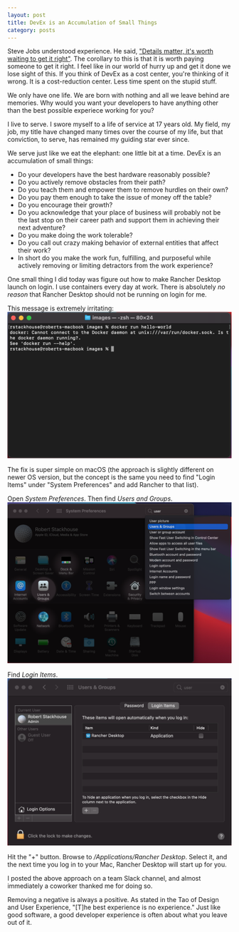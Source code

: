 ```yaml
---
layout: post
title: DevEx is an Accumulation of Small Things
category: posts
---
```


Steve Jobs understood experience. He said, ["Details matter, it's worth waiting to get it right"](https://www.goodreads.com/quotes/420161-details-matter-it-s-worth-waiting-to-get-it-right). The corollary to this is that it is worth paying someone to get it right. I feel like in our world of hurry up and get it done we lose sight of this. If you think of DevEx as a cost center, you're thinking of it wrong. It is a cost-reduction center. Less time spent on the stupid stuff.

We only have one life. We are born with nothing and all we leave behind are memories. Why would you want your developers to have anything other than the best possible experiece working for you?

I live to serve. I swore myself to a life of service at 17 years old. My field, my job, my title have changed many times over the course of my life, but that conviction, to serve, has remained my guiding star ever since.

We serve just like we eat the elephant: one little bit at a time. DevEx is an accumulation of small things:
* Do your developers have the best hardware reasonably possible?
* Do you actively remove obstacles from their path?
* Do you teach them and empower them to remove hurdles on their own?
* Do you pay them enough to take the issue of money off the table?
* Do you encourage their growth?
* Do you acknowledge that your place of business will probably not be the last stop on their career path and support them in achieving their next adventure?
* Do you make doing the work tolerable?
* Do you call out crazy making behavior of external entities that affect their work?
* In short do you make the work fun, fulfilling, and purposeful while actively removing or limiting detractors from the work experience?

One small thing I did today was figure out how to make Rancher Desktop launch on login. I use containers every day at work. There is absolutely *no reason* that Rancher Desktop should not be running on login for me.

This message is extremely irritating: 
![Irritating message that the docker daemon is not currently running shown after running the command docker run hello-world](/images/no-daemon.png "Ugh")  

The fix is super simple on macOS (the approach is slightly different on newer OS version, but the concept is the same you need to find "Login Items" under "System Preferences" and add Rancher to that list).

Open *System Preferences*. Then find *Users and Groups*.
![Opening the System Preferences dialog in macOS](/images/system-preferences-users-and-groups.png)

Find *Login Items*.
![Selecting the Login Items Tab in the Users and Groups section of System Preferences](/images/users-and-groups-login-items.png)

Hit the "+" button. Browse to */Applications/Rancher Desktop*. Select it, and the next time you log in to your Mac, Rancher Desktop will start up for you.

I posted the above approach on a team Slack channel, and almost immediately a coworker thanked me for doing so.

Removing a negative is always a positive. As stated in the Tao of Design and User Experience, "[T]he best experience is no experience." Just like good software, a good developer experience is often about what you leave out of it.